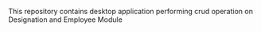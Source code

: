 This repository contains desktop application performing crud operation on Designation and Employee Module
